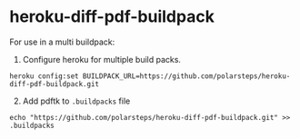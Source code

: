 # heroku-diff-pdf-buildpack

For use in a multi buildpack:

1) Configure heroku for multiple build packs.

```
heroku config:set BUILDPACK_URL=https://github.com/polarsteps/heroku-diff-pdf-buildpack.git
```

2) Add pdftk to `.buildpacks` file

```
echo "https://github.com/polarsteps/heroku-diff-pdf-buildpack.git" >> .buildpacks
```